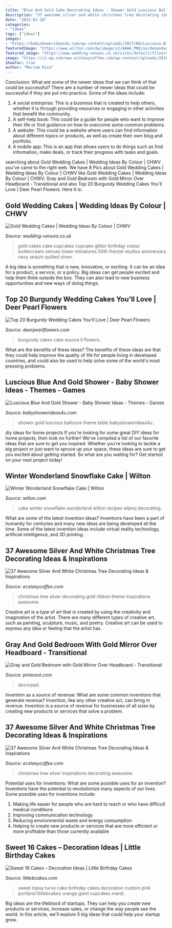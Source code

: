 ```yaml
---
title: "Blue And Gold Cake Decorating Ideas : Shower Gold Luscious Balloons Theme Table Babyshowerideas4u"
description: "37 awesome silver and white christmas tree decorating ideas &amp; inspirations"
date: "2023-01-18"
categories:
- "ideas"
tags: ["ideas"]
images:
- "https://babyshowerideas4u.com/wp-content/uploads/2017/08/Luscious-Blue-And-Gold-Shower-Blue-White-Balloons-600x920.jpg"
featuredImage: "https://www.wilton.com/dw/image/v2/AAWA_PRD/on/demandware.static/-/Sites-wilton-project-master/default/dwdc7aee56/images/project/WLPROJ-9352/SnCaFe_48289.jpg?sw=1440&amp;sh=750&amp;sm=fit"
featured_image: "https://www.wedding-venues.co.uk/sites/default/files/Gold-Wedding-Cakes-FrenzelStudios.jpg"
image: "https://i1.wp.com/www.ecstasycoffee.com/wp-content/uploads/2016/10/Christmas-tree-in-gold-and-silver-theme-with-ribbon.jpg"
ShowToc: true
author: "Mariam Rice"
---
```



Conclusion: What are some of the newer ideas that we can think of that could be successful?
There are a number of newer ideas that could be successful if they are put into practice. Some of the ideas include: 
1. A social enterprise: This is a business that is created to help others, whether it is through providing resources or engaging in other activities that benefit the community. 
2. A self-help book: This could be a guide for people who want to improve their life or find guidance on how to overcome some common problems. 
3. A website: This could be a website where users can find information about different topics or products, as well as create their own blog and portfolio. 
4. A mobile app: This is an app that allows users to do things such as find information, make deals, or track their progress with tasks and goals.

	

		
searching about Gold Wedding Cakes | Wedding Ideas By Colour | CHWV you've came to the right web. We have 8 Pics about Gold Wedding Cakes | Wedding Ideas By Colour | CHWV like Gold Wedding Cakes | Wedding Ideas By Colour | CHWV, Gray and Gold Bedroom with Gold Mirror Over Headboard - Transitional and also Top 20 Burgundy Wedding Cakes You&#039;ll Love | Deer Pearl Flowers. Here it is:
		
    
## Gold Wedding Cakes | Wedding Ideas By Colour | CHWV

<img loading=lazy src="https://www.wedding-venues.co.uk/sites/default/files/Gold-Wedding-Cakes-FrenzelStudios.jpg" onerror="this.onerror=null;this.src='https://tse4.mm.bing.net/th?id=OIP.JPg9xcOhcGz9A4cnH1mQdwHaLH&amp;pid=15.1';" alt="Gold Wedding Cakes | Wedding Ideas By Colour | CHWV">

_Source: wedding-venues.co.uk_

>gold cakes cake cupcakes cupcake glitter birthday colour buttercream venues tower miniatures 50th frenzel studios anniversary navy sequin quilted chwv. 

	

A big idea is something that is new, innovative, or exciting. It can be an idea for a product, a service, or a policy. Big ideas can get people excited and help them think outside the box. They can also lead to new business opportunities and new ways of doing things.

    
## Top 20 Burgundy Wedding Cakes You&#039;ll Love | Deer Pearl Flowers

<img loading=lazy src="http://www.deerpearlflowers.com/wp-content/uploads/2017/12/Burgundy-wedding-cake-idea-4.jpg" onerror="this.onerror=null;this.src='https://tse1.mm.bing.net/th?id=OIP.ZwfjqAZffg-9rTncLiLNUgHaLF&amp;pid=15.1';" alt="Top 20 Burgundy Wedding Cakes You&#039;ll Love | Deer Pearl Flowers">

_Source: deerpearlflowers.com_

>burgundy cakes cake source ll flowers. 

	

What are the benefits of these ideas?
The benefits of these ideas are that they could help improve the quality of life for people living in developed countries, and could also be used to help solve some of the world's most pressing problems.

    
## Luscious Blue And Gold Shower - Baby Shower Ideas - Themes - Games

<img loading=lazy src="https://babyshowerideas4u.com/wp-content/uploads/2017/08/Luscious-Blue-And-Gold-Shower-Blue-White-Balloons-600x920.jpg" onerror="this.onerror=null;this.src='https://tse3.mm.bing.net/th?id=OIP.9_oMRbMB2FZhltXjqhkVTwHaLW&amp;pid=15.1';" alt="Luscious Blue And Gold Shower - Baby Shower Ideas - Themes - Games">

_Source: babyshowerideas4u.com_

>shower gold luscious balloons theme table babyshowerideas4u. 

	

diy ideas for home projects
If you're looking for some great DIY ideas for home projects, then look no further! We've compiled a list of our favorite ideas that are sure to get you inspired.
Whether you're looking to tackle a big project or just want to spruce up your space, these ideas are sure to get you excited about getting started. So what are you waiting for? Get started on your next project today!

    
## Winter Wonderland Snowflake Cake | Wilton

<img loading=lazy src="https://www.wilton.com/dw/image/v2/AAWA_PRD/on/demandware.static/-/Sites-wilton-project-master/default/dwdc7aee56/images/project/WLPROJ-9352/SnCaFe_48289.jpg?sw=1440&amp;sh=750&amp;sm=fit" onerror="this.onerror=null;this.src='https://tse4.mm.bing.net/th?id=OIP.s30ZuWwrFVKLUxvX8A5MOAHaHa&amp;pid=15.1';" alt="Winter Wonderland Snowflake Cake | Wilton">

_Source: wilton.com_

>cake winter snowflake wonderland wilton recipes wlproj decorating. 

	

What are some of the latest invention ideas?
Inventions have been a part of humanity for centuries and many new ideas are being developed all the time. Some of the latest invention ideas include virtual reality technology, artificial intelligence, and 3D printing.

    
## 37 Awesome Silver And White Christmas Tree Decorating Ideas &amp; Inspirations

<img loading=lazy src="https://i1.wp.com/www.ecstasycoffee.com/wp-content/uploads/2016/10/Christmas-tree-in-gold-and-silver-theme-with-ribbon.jpg" onerror="this.onerror=null;this.src='https://tse3.mm.bing.net/th?id=OIP.hXUfGhGbnaaXvDiABnMYaQAAAA&amp;pid=15.1';" alt="37 Awesome Silver And White Christmas Tree Decorating Ideas &amp; Inspirations">

_Source: ecstasycoffee.com_

>christmas tree silver decorating gold ribbon theme inspirations awesome. 

	

Creative art is a type of art that is created by using the creativity and imagination of the artist. There are many different types of creative art, such as painting, sculpture, music, and poetry. Creative art can be used to express any idea or feeling that the artist has.

    
## Gray And Gold Bedroom With Gold Mirror Over Headboard - Transitional

<img loading=lazy src="https://i.pinimg.com/736x/05/40/e4/0540e46aa6a9c4d84c147c42e296323f--wingback-headboard-tufted-headboards.jpg" onerror="this.onerror=null;this.src='https://tse3.mm.bing.net/th?id=OIP.iAHJr7c2Mg1UVGLAfWAVDQHaKp&amp;pid=15.1';" alt="Gray and Gold Bedroom with Gold Mirror Over Headboard - Transitional">

_Source: pinterest.com_

>decorpad. 

	

Invention as a source of revenue: What are some common inventions that generate revenue?
Invention, like any other creative act, can bring in revenue. Invention is a source of revenue for businesses of all sizes by creating new products or services that solve a problem.

    
## 37 Awesome Silver And White Christmas Tree Decorating Ideas &amp; Inspirations

<img loading=lazy src="https://i0.wp.com/www.ecstasycoffee.com/wp-content/uploads/2016/10/Silver-and-White-Christmas-Tree.jpg" onerror="this.onerror=null;this.src='https://tse1.mm.bing.net/th?id=OIP.0260ZyVdk8vFJpUypSPWtQHaJ4&amp;pid=15.1';" alt="37 Awesome Silver And White Christmas Tree Decorating Ideas &amp; Inspirations">

_Source: ecstasycoffee.com_

>christmas tree silver inspirations decorating awesome. 

	

Potential uses for inventions: What are some possible uses for an invention?
Inventions have the potential to revolutionize many aspects of our lives. Some possible uses for inventions include: 
1. Making life easier for people who are hard to reach or who have difficult medical conditions 
2. Improving communication technology 
3. Reducing environmental waste and energy consumption 
4. Helping to create new products or services that are more efficient or more profitable than those currently available 

    
## Sweet 16 Cakes – Decoration Ideas | Little Birthday Cakes

<img loading=lazy src="http://www.littlebcakes.com/wp-content/uploads/2014/02/Sweet-16-Birthday-Cake.jpg" onerror="this.onerror=null;this.src='https://tse3.mm.bing.net/th?id=OIP.0dkJDj5mHY0mZkfoAQmQ6gHaJ6&amp;pid=15.1';" alt="Sweet 16 Cakes – Decoration Ideas | Little Birthday Cakes">

_Source: littlebcakes.com_

>sweet topsy turvy cake birthday cakes decoration custom pink portland littlebcakes orange giant cupcakes mardi. 

	

Big ideas are the lifeblood of startups. They can help you create new products or services, increase sales, or change the way people see the world. In this article, we'll explore 5 big ideas that could help your startup grow.


